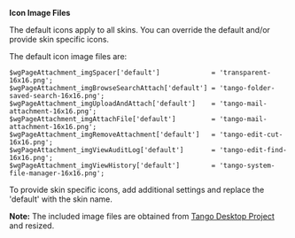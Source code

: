 **Icon Image Files**

The default icons apply to all skins. You can override the default and/or provide skin specific icons.

The default icon image files are:
```
$wgPageAttachment_imgSpacer['default']             = 'transparent-16x16.png';
$wgPageAttachment_imgBrowseSearchAttach['default'] = 'tango-folder-saved-search-16x16.png';
$wgPageAttachment_imgUploadAndAttach['default']    = 'tango-mail-attachment-16x16.png';
$wgPageAttachment_imgAttachFile['default']         = 'tango-mail-attachment-16x16.png';
$wgPageAttachment_imgRemoveAttachment['default']   = 'tango-edit-cut-16x16.png';
$wgPageAttachment_imgViewAuditLog['default']       = 'tango-edit-find-16x16.png';
$wgPageAttachment_imgViewHistory['default']        = 'tango-system-file-manager-16x16.png';
```
To provide skin specific icons, add additional settings and replace the 'default' with the skin name.

**Note:** The included image files are obtained from [Tango Desktop Project](http://tango.freedesktop.org/Tango_Desktop_Project) and resized.